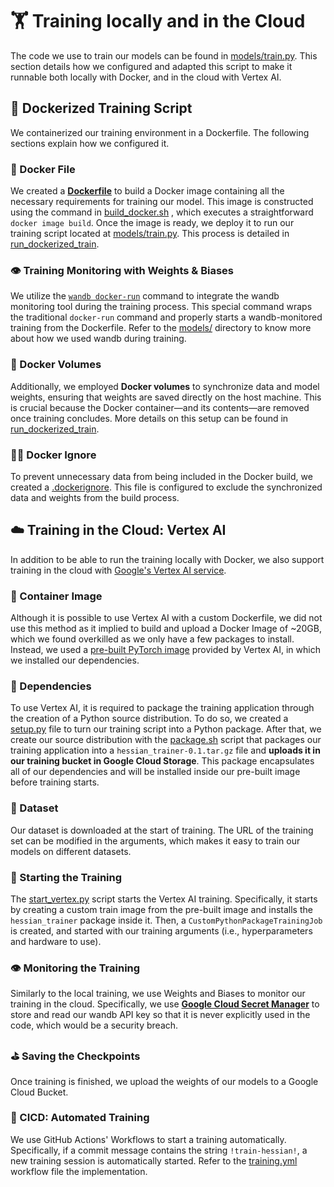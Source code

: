 # 🏋️ Training locally and in the Cloud
The code we use to train our models can be found in [models/train.py](../models/train.py). This section details how we configured and adapted this script to make it runnable both locally with Docker, and in the cloud with Vertex AI.

## 🐋 Dockerized Training Script

We containerized our training environment in a Dockerfile. The following sections explain how we configured it.

### 🐋 Docker File
We created a **[Dockerfile](Dockerfile)** to build a Docker image containing all the necessary requirements for training our model. This image is constructed using the command in [build_docker.sh](build_docker.sh) , which executes a straightforward `docker image build`. Once the image is ready, we deploy it to run our training script located at [models/train.py](../models/train.py). This process is detailed in [run_dockerized_train](run_dockerized_train.sh).

### 👁️ Training Monitoring with Weights & Biases
We utilize the [`wandb docker-run`](https://docs.wandb.ai/ref/cli/wandb-docker-run) command to integrate the wandb monitoring tool during the training process. This special command wraps the traditional `docker-run` command and properly starts a wandb-monitored training from the Dockerfile. Refer to the [models/](../models) directory to know more about how we used wandb during training.

### 💾 Docker Volumes
Additionally, we employed **Docker volumes** to synchronize data and model weights, ensuring that weights are saved directly on the host machine. This is crucial because the Docker container—and its contents—are removed once training concludes. More details on this setup can be found in [run_dockerized_train](run_dockerized_train.sh). 

### 🙅‍♂️ Docker Ignore
To prevent unnecessary data from being included in the Docker build, we created a [.dockerignore](../.dockerignore). This file is configured to exclude the synchronized data and weights from the build process.

## ☁️ Training in the Cloud: Vertex AI
In addition to be able to run the training locally with Docker, we also support training in the cloud with [Google's Vertex AI service](https://cloud.google.com/blog/topics/developers-practitioners/pytorch-google-cloud-how-train-and-tune-pytorch-models-vertex-ai?hl=en).

### 🐋 Container Image
Although it is possible to use Vertex AI with a custom Dockerfile, we did not use this method as it implied to build and upload a Docker Image of ~20GB, which we found overkilled as we only have a few packages to install. Instead, we used a [pre-built PyTorch image](https://europe-docker.pkg.dev/vertex-ai/training/pytorch-gpu.1-13.py310:latest) provided by Vertex AI, in which we installed our dependencies.

### 📜 Dependencies
To use Vertex AI, it is required to package the training application through the creation of a Python source distribution. To do so, we created a [setup.py](../setup.py) file to turn our training script into a Python package. After that, we create our source distribution with the [package.sh](../package.sh) script that packages our training application into a `hessian_trainer-0.1.tar.gz` file and **uploads it in our training bucket in Google Cloud Storage**. This package encapsulates all of our dependencies and will be installed inside our pre-built image before training starts.

### 💾 Dataset
Our dataset is downloaded at the start of training. The URL of the training set can be modified in the arguments, which makes it easy to train our models on different datasets.

### 🚀 Starting the Training
The [start_vertex.py](start_vertex.py) script starts the Vertex AI training. Specifically, it starts by creating a custom train image from the pre-built image and installs the `hessian_trainer` package inside it. Then, a `CustomPythonPackageTrainingJob` is created, and started with our training arguments (i.e., hyperparameters and hardware to use).

### 👁️ Monitoring the Training
Similarly to the local training, we use Weights and Biases to monitor our training in the cloud. Specifically, we use **[Google Cloud Secret Manager](https://cloud.google.com/security/products/secret-manager)** to store and read our wandb API key so that it is never explicitly used in the code, which would be a security breach.

### ⛳ Saving the Checkpoints
Once training is finished, we upload the weights of our models to a Google Cloud Bucket.

### 🤖 CICD: Automated Training
We use GitHub Actions' Workflows to start a training automatically. Specifically, if a commit message contains the string `!train-hessian!`, a new training session is automatically started. Refer to the [training.yml](../.github/workflows/training.yml) workflow file the implementation.